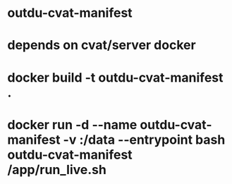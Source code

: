 # outdu-cvat-manifest
# depends on cvat/server docker
# docker build -t outdu-cvat-manifest .
# docker run  -d --name outdu-cvat-manifest -v <s3mounts-dir>:/data --entrypoint bash outdu-cvat-manifest /app/run_live.sh

